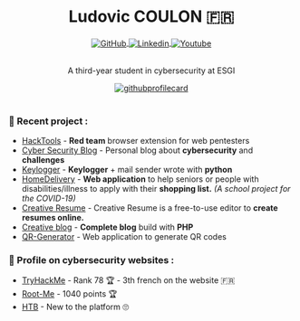 <div align="center">
  <h1 align="center">Ludovic COULON 🇫🇷</h1>
    <a href="https://github.com/LasCC">
      <img alt="GitHub" src="https://img.shields.io/badge/-Github-000?style=flat-square&logo=Github&logoColor=white" align="center" />
    </a>
    <a href="https://www.linkedin.com/in/ludovic-coulon">
      <img alt="Linkedin" src="https://img.shields.io/badge/-LinkedIn-blue?style=flat-square&logo=Linkedin&logoColor=white" align="center" />
    </a>
    <a href="https://www.youtube.com/channel/UCkDvlI9LUuwZ4GKFUbP_Ovg">
      <img alt="Youtube" src="https://img.shields.io/badge/-YouTube-FF0000?style=flat-square&labelColor=FFFFFF&logo=youtube&logoColor=FF0000" align="center" />
    </a>
   <br/><br/>
   <p align="center">
    A third-year student in cybersecurity at ESGI
   </p>
   
   <a href="https://ludovic-cyber-sec.netlify.app/">
    <img src='https://media0.giphy.com/media/casHNDteRc4x10C8p1/giphy.gif' alt="githubprofilecard" />
   </a>
   
</div>
<br/>

### 🚀 Recent project :
- [HackTools](https://github.com/LasCC/Hack-Tools) - **Red team** browser extension for web pentesters 
- [Cyber Security Blog](https://ludovic-cyber-sec.netlify.app/) - Personal blog about **cybersecurity** and **challenges**
- [Keylogger](https://github.com/LasCC/Keylogger) - **Keylogger** + mail sender wrote with **python** 
- [HomeDelivery](https://github.com/LasCC/HomeDelivery) - **Web application** to help seniors or people with disabilities/illness to apply with their **shopping list.** *(A school project for the COVID-19)*
- [Creative Resume](https://github.com/LasCC/Creative-Resume) - Creative Resume is a free-to-use editor to **create resumes online.**
- [Creative blog](https://github.com/LasCC/Creative-blog) - **Complete blog** build with **PHP**
- [QR-Generator](https://github.com/LasCC/QR-Generator) - Web application to generate QR codes



### 👀 Profile on cybersecurity websites :
- [TryHackMe](https://tryhackme.com/p/lasCC) - Rank 78 🏆 - 3th french on the website 🇫🇷
- [Root-Me](https://www.root-me.org/zeeph) -  1040 points 🏆
- [HTB](https://www.hackthebox.eu/profile/157489) - New to the platform 🙄
